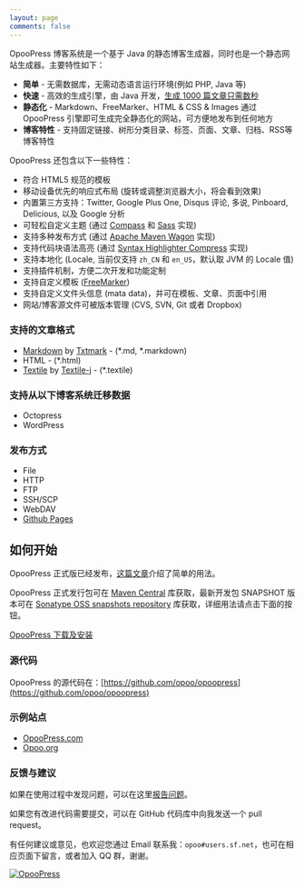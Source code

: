 ```yaml
---
layout: page
comments: false
---
```

OpooPress 博客系统是一个基于 Java 的静态博客生成器，同时也是一个静态网站生成器。主要特性如下：

- **简单** - 无需数据库，无需动态语言运行环境(例如 PHP, Java 等)
- **快速** - 高效的生成引擎，由 Java 开发，[生成 1000 篇文章只需数秒](http://opoo.org/why-i-develop-opoopress/)
- **静态化** - Markdown、FreeMarker、HTML & CSS & Images 通过 OpooPress 引擎即可生成完全静态化的网站，可方便地发布到任何地方
- **博客特性** - 支持固定链接、树形分类目录、标签、页面、文章、归档、RSS等博客特性

OpooPress 还包含以下一些特性：

- 符合 HTML5 规范的模板
- 移动设备优先的响应式布局 (旋转或调整浏览器大小，将会看到效果)
- 内置第三方支持：Twitter, Google Plus One, Disqus 评论, 多说, Pinboard, Delicious, 以及 Google 分析
- 可轻松自定义主题 (通过 [Compass](http://compass-style.org/) 和 [Sass](http://sass-lang.com/) 实现)
- 支持多种发布方式 (通过 [Apache Maven Wagon](http://maven.apache.org/wagon/) 实现)
- 支持代码块语法高亮 (通过 [Syntax Highlighter Compress](http://alexgorbatchev.com/SyntaxHighlighter/) 实现)
- 支持本地化 (Locale, 当前仅支持 `zh_CN` 和 `en_US`，默认取 JVM 的 Locale 值)
- 支持插件机制，方便二次开发和功能定制
- 支持自定义模板 ([FreeMarker](http://www.freemarker.org/))
- 支持自定义文件头信息 (mata data)，并可在模板、文章、页面中引用
- 网站/博客源文件可被版本管理 (CVS, SVN, Git 或者 Dropbox)


### 支持的文章格式
- [Markdown](http://daringfireball.net/projects/markdown/) by [Txtmark](https://github.com/rjeschke/txtmark) - (\*.md, \*.markdown)
- HTML - (\*.html)
- [Textile](http://textile.sitemonks.com/) by [Textile-j](https://textile-j.dev.java.net/) - (\*.textile)

### 支持从以下博客系统迁移数据
- Octopress
- WordPress

### 发布方式
- File
- HTTP
- FTP
- SSH/SCP
- WebDAV
- [Github Pages](http://www.opoopress.com/zh/docs/github-pages/)

## 如何开始

OpooPress 正式版已经发布，[这篇文章](http://opoo.org/opoopress-1.0.0-has-been-released/)介绍了简单的用法。

OpooPress 正式发行包可在 [Maven Central](http://search.maven.org/#search%7Cga%7C1%7Corg.opoo.press) 库获取，最新开发包 SNAPSHOT 版本可在 [Sonatype OSS snapshots repository](https://oss.sonatype.org/index.html#nexus-search;quick~org.opoo.press) 库获取，详细用法请点击下面的按钮。

<a class="download-button" href="/zh/download/">OpooPress 下载及安装</a>

### 源代码
OpooPress 的源代码在：[https://github.com/opoo/opoopress](https://github.com/opoo/opoopress)

### 示例站点
- [OpooPress.com](http://www.opoopress.com/)
- [Opoo.org](http://opoo.org/)

### 反馈与建议
如果在使用过程中发现问题，可以在这里[报告问题](https://github.com/opoo/opoopress/issues)。

如果您有改进代码需要提交，可以在 GitHub 代码库中向我发送一个 pull request。

有任何建议或意见，也欢迎您通过 Email 联系我：`opoo#users.sf.net`，也可在相应页面下留言，或者加入 QQ 群，谢谢。

<a target="_blank" href="http://wp.qq.com/wpa/qunwpa?idkey=b6e7956637297e1fbdea8d93c35780cf4db2319a362a4633855e769d1386400d"><img border="0" src="http://pub.idqqimg.com/wpa/images/group.png" alt="OpooPress" title="OpooPress"></a>
